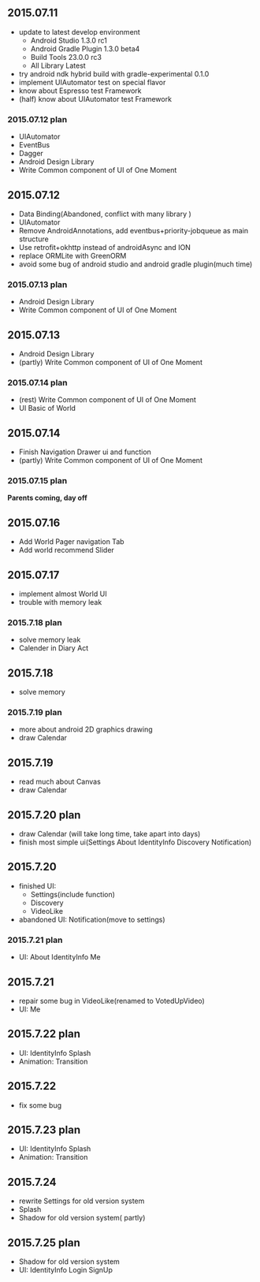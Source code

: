 ## 2015.07.11

- update to latest develop environment
  - Android Studio 1.3.0 rc1
  - Android Gradle Plugin 1.3.0 beta4
  - Build Tools 23.0.0 rc3
  - All Library Latest
- try android ndk hybrid build with gradle-experimental 0.1.0
- implement UIAutomator test on special flavor
- know about Espresso test Framework
- (half) know about UIAutomator test Framework

### 2015.07.12 plan

 - UIAutomator
 - EventBus
 - Dagger
 - Android Design Library
 - Write Common component of UI of One Moment
 
 
## 2015.07.12 
 
  - Data Binding(Abandoned, conflict with many library )
  - UIAutomator
  - Remove AndroidAnnotations, add eventbus+priority-jobqueue as main structure
  - Use retrofit+okhttp instead of androidAsync and ION
  - replace ORMLite with GreenORM
  - avoid some bug of android studio and android gradle plugin(much time)

### 2015.07.13 plan

- Android Design Library
- Write Common component of UI of One Moment

## 2015.07.13

- Android Design Library
- (partly) Write Common component of UI of One Moment

### 2015.07.14 plan

- (rest) Write Common component of UI of One Moment
- UI Basic of World

## 2015.07.14

- Finish Navigation Drawer ui and function
- (partly) Write Common component of UI of One Moment

### 2015.07.15 plan

**Parents coming, day off**

## 2015.07.16 

- Add World Pager navigation Tab
- Add world recommend Slider

## 2015.07.17

- implement almost World UI
- trouble with memory leak

### 2015.7.18 plan

- solve memory leak
- Calender in Diary Act

## 2015.7.18

- solve memory

### 2015.7.19 plan

- more about android 2D graphics drawing
- draw Calendar

## 2015.7.19

- read much about Canvas
- draw Calendar

## 2015.7.20 plan

- draw Calendar (will take long time, take apart into days)
- finish most simple ui(Settings About IdentityInfo Discovery Notification)

## 2015.7.20

- finished UI:
  - Settings(include function)
  - Discovery
  - VideoLike
- abandoned UI: Notification(move to settings)

### 2015.7.21 plan

- UI: About IdentityInfo Me

## 2015.7.21

- repair some bug in VideoLike(renamed to VotedUpVideo)
- UI: Me

## 2015.7.22 plan

- UI: IdentityInfo Splash 
- Animation: Transition

## 2015.7.22 

- fix some bug

## 2015.7.23 plan

- UI: IdentityInfo Splash 
- Animation: Transition

## 2015.7.24

- rewrite Settings for old version system
- Splash
- Shadow for old version system( partly)

## 2015.7.25 plan

- Shadow for old version system
- UI: IdentityInfo Login SignUp
